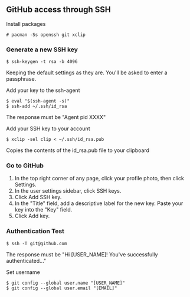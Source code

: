 ## GitHub access through SSH
Install packages
```
# pacman -Ss openssh git xclip
```
### Generate a new SSH key
```
$ ssh-keygen -t rsa -b 4096
```
Keeping the default settings as they are. You'll be asked to enter a passphrase.

Add your key to the ssh-agent
```
$ eval "$(ssh-agent -s)"
$ ssh-add ~/.ssh/id_rsa
```
The response must be "Agent pid XXXX"

Add your SSH key to your account
```
$ xclip -sel clip < ~/.ssh/id_rsa.pub 
```
Copies the contents of the id_rsa.pub file to your clipboard

### Go to GitHub

1. In the top right corner of any page, click your profile photo, then click Settings.
2. In the user settings sidebar, click SSH keys.    
3. Click Add SSH key.
4. In the "Title" field, add a descriptive label for the new key. Paste your key into the "Key" field.
5. Click Add key.

### Authentication Test
```
$ ssh -T git@github.com
```
The response must be "Hi [USER_NAME]! You've successfully authenticated..."

Set username
```
$ git config --global user.name "[USER_NAME]"
$ git config --global user.email "[EMAIL]"
```
